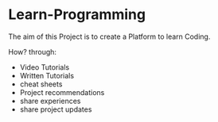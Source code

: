 # Learn-Programming

The aim of this Project is to create a Platform to learn Coding.

How? through:
* Video Tutorials
* Written Tutorials
* cheat sheets
* Project recommendations
* share experiences
* share project updates